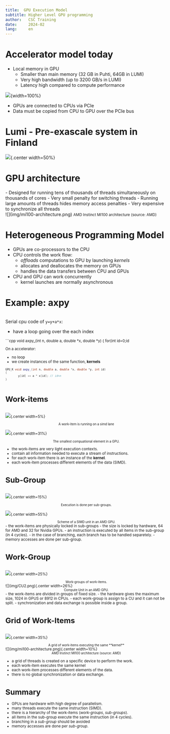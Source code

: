 ```yaml
---
title:  GPU Execution Model
subtitle: Higher Level GPU programming 
author:   CSC Training
date:     2024-02
lang:     en
---
```



# Accelerator model today


- Local memory in GPU
    - Smaller than main memory (32 GB in Puhti, 64GB in LUMI)
    - Very high bandwidth (up to 3200 GB/s in LUMI)
    - Latency high compared to compute performance

![](img/gpu-bws.png){width=100%}

- GPUs are connected to CPUs via PCIe
- Data must be copied from CPU to GPU over the PCIe bus


# Lumi - Pre-exascale system in Finland

 ![](img/lumi.png){.center width=50%}


# GPU architecture
<div class="column">
- Designed for running tens of thousands of threads simultaneously on
  thousands of cores
- Very small penalty for switching threads
- Running large amounts of threads hides memory access penalties
- Very expensive to synchronize all threads
</div>

<div class="column">
![](img/mi100-architecture.png)
<small>AMD Instinct MI100 architecture (source: AMD)</small>
</div>


#  Heterogeneous Programming Model

- GPUs are co-processors to the CPU
- CPU controls the work flow:
  - *offloads* computations to GPU by launching *kernels*
  - allocates and deallocates the memory on GPUs
  - handles the data transfers between CPU and GPUs
- CPU and GPU can work concurrently
   - kernel launches are normally asynchronous

# Example: axpy

<div class="column">

Serial cpu code of `y=y+a*x`:

- have a loop going over the each index


<small>
```cpp
void axpy_(int n, double a, double *x, double *y)
{
    for(int id=0;id<n; id++) {
        y[id] += a * x[id];
    }
}
```
</small>
</div>

<div class="column">

On a accelerator:

- no loop 
- we create instances of the same function, **kernels**
<small>

```cpp
GPU_K void axpy_(int n, double a, double *x, double *y, int id)
{
        y[id] += a * x[id]; // id<n
}

```
</small>

</div>



# Work-items

<div class="column">


![](img/work_item.png){.center width=5%}

<div align="center"><small>A work-item is running on a simd lane</small></div>

</div>

<div class="column">

![](img/amd_simd_lanet.png){.center width=31%} 

<div align="center"><small>The smallest compuational element in a GPU.</small></div>
</div>

- the work-items are very light execution contexts.
- contain all information needed to execute a stream of instructions.
- for each work-item there is an instance of the **kernel**. 
- each work-item processes different elements of the data (SIMD).

# Sub-Group

<div class="column">


![](img/sub_group.png){.center width=15%}

<div align="center"><small>Execution is done per sub-groups.</small></div>

</div>

<div class="column">

![](img/amd_simd_unit.png){.center width=55%} 

<div align="center"><small>Scheme of a SIMD unit in an AMD GPU.</small></div>
</div>
- the work-items are physically locked in sub-groups
- the size is locked  by hardware, 64 for AMD and 32 for Nvidia GPUs.
- an instruction is executed by all items in the sub-group (in 4 cycles).
- in the case of branching, each branch has to be handled separetely.
- memory accesses are done per sub-group.

# Work-Group

<div class="column">


![](img/work_group.png){.center width=25%}

<div align="center"><small>Work-groups of work-items.</small></div>

</div>

<div class="column">
![](img/CU2.png){.center width=26%}

<div align="center"><small>Compute Unit in an AMD GPU.</small></div>
</div>
- the work-items are divided in groups of fixed size.
- the hardware gives the maximum size, 1024 in GPUS or 8912 in CPUs.
- each work-group is assign to a CU and it can not be split. 
- synchronization and data exchange is possible inside a group.


# Grid of Work-Items

<div class="column">


![](img/Grid_threads.png){.center width=35%}

<div align="center"><small>A grid of work-items executing the same **kernel**</small></div>

</div>

<div class="column">
![](img/mi100-architecture.png){.center width=10%}

<div align="center"><small>AMD Instinct MI100 architecture (source: AMD)</small></div>
</div>

- a grid of threads is created on a specific device to perform the work. 
- each work-item executes the same kernel
- each work-item processes different elements of the data. 
- there is no global synchronization or data exchange.

# Summary
- GPUs are hardware with high degree of parallelism.
- many threads execute the same instruction (SIMD).
- there is a hierarchy of the work-items (*work-groups*, *sub-groups*).
- all items in the sub-group execute the same instruction (in 4 cycles).
- branching in a *sub-group* should be avoided
- memory accesses are done per *sub-group*.

